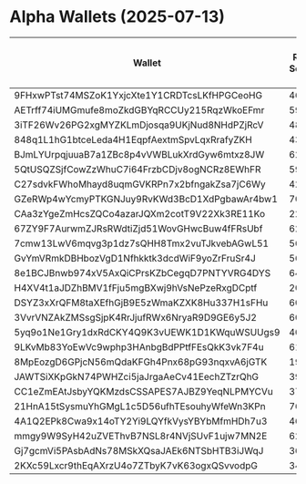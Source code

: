 # Alpha Wallets (2025-07-13)

| Wallet | Risk Score | Backtesting ROI (SOL) | Portfolio Value (USD) | SOL Balance | Farming Attempts / Total Tokens | Farming Ratio (%) | Median/Avg Risk of Last 10 Tokens | Median/Avg MC of Last 10 Tokens | Winrate (%) | ROI (%) | ROI (1D) (%) | Win Rate 1D (%) | Tokens (1D) | ROI (7D) (%) | Win Rate 7D (%) | Tokens (7D) | ROI (30D) (%) | Win Rate 30D (%) | Tokens (30D) | Realized Gains (USD) | Unrealized Gains (USD) | Median/Avg Holding Time (min) | Buy Size | Median/Avg Profit % Per Trade | Median/Avg Loss % Per Trade |
|----------|----------|----------|----------|----------|----------|----------|----------|----------|----------|----------|----------|----------|----------|----------|----------|----------|----------|----------|----------|----------|----------|----------|----------|----------|----------|
| 9FHxwPTst74MSZoK1YxjcXte1Y1CRDTcsLKfHPGCeoHG | 46.75 | 1177.97% | $40185.78 | 68.3639 | 0 / 18 | 0.00% | 4.50/3.90 | $1.70M/$6.94M | 72.22% | 46.03% | 0.00% | 0.00% | 0 | 26.33% | 100.00% | 1 | 105.62% | 100.00% | 4 | $22851.23 | $5083.14 | 4446.02/15883.95 | $1066.32 | 169.04%/12455.06% | -48.76%/-45.10% |
| AETrff74iUMGmufe8moZkdGBYqRCCUy215RqzWkoEFmr | 59.33 | 652.95% | $1602.21 | 7.7348 | 3 / 94 | 3.19% | 9.00/8.90 | $17.13K/$37.33K | 50.00% | 6.28% | 139.86% | 75.00% | 1 | 239.06% | 48.78% | 30 | 1406.34% | 47.62% | 79 | $1573.79 | $-16.56 | 285.53/3235.40 | $82.12 | 13.01%/31.78% | -60.83%/-58.03% |
| 3iTF26Wv26PG2xgMYZKLmDjosqa9UKjNud8NHdPZjRcV | 48.14 | 65.55% | $20864.36 | 112.4448 | 0 / 48 | 0.00% | 6.50/5.30 | $320.93K/$1.49M | 45.83% | 20.70% | 24.22% | 71.43% | 3 | 916.50% | 55.56% | 22 | 100.00% | 45.83% | 48 | $5855.93 | $170.69 | 720.34/1847.08 | $180.23 | -/- | -/- |
| 848q1L1hG1btceLeda4H1EqpfAextmSpvLqxRrafyZKH | 43.75 | 33.52% | $3015.37 | 18.3104 | 1 / 21 | 4.76% | 0.00/0.80 | $85.83M/$275.74M | 71.43% | 20.71% | 0.00% | 0.00% | 0 | 37.99% | 88.89% | 2 | 33.93% | 90.00% | 4 | $6099.63 | $107.12 | 87442.81/89831.39 | $1333.49 | 15.80%/269.12% | -30.65%/-40.67% |
| BJmLYUrpqjuuaB7a1ZBc8p4vVWBLukXrdGyw6mtxz8JW | 62.39 | 10.37% | $25090.53 | 52.9532 | 0 / 60 | 0.00% | 9.00/7.40 | $115.29K/$1.19M | 45.00% | 11.71% | 0.00% | 0.00% | 0 | 1.96% | 55.56% | 14 | 1544.22% | 45.00% | 58 | $10647.59 | $2891.56 | 131.31/1496.62 | $511.73 | 0.34%/0.34% | -44.19%/-44.19% |
| 5QtUSQZSjfCowZzWhuC7i64FrzbCDjv8ogNCRz8EWhFR | 59.73 | 9.72% | $5897.86 | 24.1052 | 18 / 219 | 8.22% | 6.50/6.30 | $48.27K/$480.85K | 52.51% | 15.62% | 1.67% | 100.00% | 1 | 6.50% | 69.23% | 7 | 41.02% | 68.29% | 21 | $8341.99 | $493.83 | 1187.49/42856.33 | $125.80 | 14.11%/62.29% | -15.66%/-26.48% |
| C27sdvkFWhoMhayd8uqmGVKRPn7x2bfngakZsa7jC6Wy | 42.00 | 8.70% | $66468.04 | 392.8675 | 0 / 12 | 0.00% | 0.00/1.11 | $127.22M/$1.18B | 50.00% | 57.18% | 0.00% | 0.00% | 0 | 0.29% | 100.00% | 0 | 73.75% | 50.00% | 4 | $213122.97 | $21534.75 | 11955.33/54478.29 | $3852.87 | 35.03%/45.59% | -60.41%/-56.53% |
| GZeRWp4wYcmyPTKGNJuy9RvKWd3BcD1XdPgbawAr4bw1 | 70.87 | 6.02% | $2134.23 | 12.6908 | 0 / 20 | 0.00% | 10.00/9.80 | $1.14/$84.91M | 60.00% | 16.76% | 2.73% | 100.00% | 0 | 52.93% | 100.00% | 6 | 57.19% | 85.71% | 9 | $7258.59 | $-17.45 | 460.51/722.92 | $660.02 | 23.21%/38.83% | -9.39%/-16.95% |
| CAa3zYgeZmHcsZQCo4azarJQXm2cotT9V22Xk3RE11Ko | 22.67 | 5.53% | $62622.32 | 200.8459 | 0 / 24 | 0.00% | 0.00/0.90 | $2.65M/$199.91M | 50.00% | 7.24% | 3.70% | 60.00% | 0 | 243.77% | 66.67% | 2 | 243.76% | 80.00% | 2 | $17259.47 | $1528.67 | 52524.09/61375.40 | $2053.02 | 45.96%/5531.05% | -69.95%/-61.53% |
| 67ZY9F7AurwmZJRsRWdtiZjd51WovGHwcBuw4fFRsUbf | 62.00 | 4.67% | $7951.99 | 16.8242 | 6 / 110 | 5.45% | 1.00/2.00 | $7.65K/$50.15K | 51.82% | 87.56% | 0.00% | 0.00% | 0 | 0.56% | 100.00% | 0 | 45.89% | 100.00% | 2 | $6405.95 | $324.84 | 5284.09/26956.05 | $30.84 | 49.22%/1565.91% | -12.52%/-20.89% |
| 7cmw13LwV6mqvg3p1dz7sQHH8Tmx2vuTJkvebAGwL51 | 56.24 | 2.05% | $7677.80 | 10.3502 | 0 / 33 | 0.00% | 3.50/3.60 | $323.64K/$1.37M | 51.52% | 7.65% | 3.29% | 100.00% | 0 | 14.73% | 66.67% | 4 | 567.27% | 85.71% | 7 | $3526.40 | $1421.36 | 1617.35/4012.19 | $302.10 | 9.43%/16.22% | -40.49%/-51.63% |
| GvYmVRmkDBHbozVgD1Nfhkktk3dcdWiF9yoZrFruSr4J | 56.91 | 1.83% | $8587.86 | 5.7799 | 0 / 24 | 0.00% | 2.00/3.40 | $389.70K/$1.72M | 50.00% | 29.87% | 0.76% | 100.00% | 0 | 7.82% | 62.50% | 4 | 469.64% | 54.55% | 19 | $5300.15 | $448.14 | 2089.64/17613.63 | $396.74 | 71.45%/168.23% | -33.45%/-33.45% |
| 8e1BCJBnwb974xV5AxQiCPrsKZbCegqD7PNTYVRG4DYS | 64.49 | 1.81% | $989.09 | 6.0730 | 0 / 34 | 0.00% | 5.50/5.70 | $4.11K/$5.41K | 50.00% | 40.72% | 3.38% | 100.00% | 1 | 54.90% | 53.85% | 13 | 19404.54% | 51.72% | 29 | $1033.48 | $0.00 | 30.99/51.74 | $66.92 | 93.37%/93.37% | -62.72%/-61.89% |
| H4XV4t1aJDZhBMV1fFju5mgBXwj9hVsNePzeRxgDCptf | 20.70 | 1.61% | $2295.56 | 14.0982 | 0 / 50 | 0.00% | 0.00/1.60 | $3.15M/$20.29M | 78.00% | 20.84% | 5.43% | 75.00% | 0 | 151.90% | 80.00% | 19 | 100.00% | 78.00% | 50 | $4266.77 | $72.29 | 318.37/1610.78 | $218.73 | -/- | -/- |
| DSYZ3xXrQFM8taXEfhGjB9E5zWmaKZXK8Hu337H1sFHu | 60.79 | 1.10% | $1211.62 | 7.4422 | 0 / 12 | 0.00% | 8.00/5.40 | $253.93K/$1.85M | 50.00% | 14.14% | 24.64% | 100.00% | 1 | 100.00% | 50.00% | 12 | 100.00% | 50.00% | 12 | $1977.50 | $-16.87 | 198.54/553.42 | $645.27 | -/- | -/- |
| 3VvrVNZAkZMSsgSjpK4RrJjufRWx6NryaR9D9GE6y5J2 | 60.17 | 0.72% | $8049.40 | 43.4747 | 9 / 95 | 9.47% | 4.50/5.70 | $5.07K/$15.83K | 50.53% | 14.24% | 18.30% | 56.25% | 15 | 54.72% | 50.00% | 52 | 100.00% | 50.53% | 95 | $7883.61 | $400.28 | 11.97/261.16 | $431.17 | -/- | -/- |
| 5yq9o1Ne1Gry1dxRdCKY4Q9K3vUEWK1D1KWquWSUUgs9 | 40.50 | 0.68% | $14643.02 | 8.2546 | 0 / 70 | 0.00% | 5.00/4.40 | $2.40M/$234.13M | 47.14% | 8.06% | 15.16% | 62.50% | 1 | 17.85% | 40.00% | 12 | 1293.33% | 65.00% | 21 | $6675.93 | $186.71 | 6550.96/16355.05 | $369.91 | 28.08%/49.02% | -11.99%/-19.42% |
| 9LKvMb83YoEwVc9wphp3HAnbgBdPPtfFEsQkK3vk7F4u | 61.49 | 0.21% | $1094.20 | 6.7207 | 0 / 30 | 0.00% | 5.50/5.70 | $4.11K/$5.41K | 50.00% | 47.22% | 3.91% | 100.00% | 1 | 95.72% | 58.33% | 12 | 678.52% | 44.44% | 27 | $1039.74 | $0.00 | 29.48/55.82 | $66.79 | 61.23%/63.52% | -/- |
| 8MpEozgD6GPjcN56mQdaKFGh4Pnx68pG93nqxvA6jGTK | 19.95 | 0.14% | $12209.76 | 22.8351 | 0 / 12 | 0.00% | 0.00/2.67 | $2.53M/$57.00M | 75.00% | 18.73% | 14.67% | 50.00% | 2 | 85346.97% | 72.73% | 11 | 85346.97% | 72.73% | 11 | $2725.28 | $1095.78 | 1234.54/2151.01 | $675.58 | 2.54%/2.54% | -/- |
| JAWTSiXKpGkN74PWHZci5jaJrgaAeCv41EechZTzrQhG | 39.13 | 0.13% | $1677.76 | 5.3903 | 1 / 53 | 1.89% | 0.00/1.30 | $3.22M/$35.37M | 50.94% | 15.45% | 3.43% | 85.71% | 0 | 22.30% | 65.38% | 8 | 215.44% | 46.34% | 31 | $3374.74 | $70.55 | 16268.38/17088.47 | $51.41 | 27.90%/47.27% | -8.40%/-10.56% |
| CC1eZmEAtJsbyYQKMzdsCSSAPES7AJBZ9YeqNLPMYCVu | 37.76 | 0.01% | $1578.09 | 9.6929 | 0 / 18 | 0.00% | 0.00/0.00 | $15.91M/$46.68M | 83.33% | 10.33% | 1.44% | 100.00% | 0 | 23.43% | 83.33% | 3 | 38.69% | 63.64% | 5 | $4164.76 | $1056.00 | 6539.86/15042.47 | $615.21 | 3.40%/24.30% | -19.97%/-19.97% |
| 21HnA15tSysmuYhGMgL1c5D56ufhTEsouhyWfeWn3KPn | 76.05 | 0.00% | $9286.98 | 52.0054 | 1 / 12 | 8.33% | 4.00/4.20 | $195.89K/$3.57M | 75.00% | 217.34% | 0.20% | 100.00% | 1 | 0.73% | 100.00% | 2 | 129.94% | 100.00% | 4 | $11918.18 | $-66.98 | 45.34/2475.46 | $275.40 | 219.12%/510.52% | -8.19%/-25.72% |
| 4A1Q2EPk8Cwa9x14oTY2Yi9LQYfkVysYBYbMfmHDh7u3 | 46.59 | 0.00% | $2410.16 | 13.1316 | 0 / 12 | 0.00% | 2.00/3.10 | $4.12M/$6.30M | 75.00% | 190.78% | 2.44% | 100.00% | 1 | 49.18% | 100.00% | 4 | 15055.04% | 75.00% | 7 | $4845.23 | $113.89 | 6416.12/10486.15 | $139.06 | 57.67%/41.33% | -/- |
| mmgy9W9SyH42uZVEThvB7NSL8r4NVjSUvF1ujw7MN2E | 62.50 | 0.00% | $16287.12 | 100.0459 | 0 / 26 | 0.00% | 4.00/4.20 | $316.14K/$225.98M | 76.92% | 86.67% | 0.00% | 0.00% | 0 | 0.12% | 100.00% | 1 | 0.11% | 66.67% | 2 | $4965.01 | $-92.62 | 64.49/3635.22 | $135.89 | 90.02%/446.54% | -21.46%/-33.88% |
| Gj7gcmVi5PAsbAdNs78MSkXQsaJAEk6NTSbHTB3iJWqJ | 36.71 | 0.00% | $5985.82 | 36.7591 | 1 / 13 | 7.69% | 0.00/0.60 | $7.89M/$25.89M | 61.54% | 85.96% | 109.21% | 100.00% | 2 | 832.22% | 100.00% | 4 | 832.22% | 100.00% | 4 | $12522.06 | $-16.17 | 646.84/1155.19 | $910.63 | 33.47%/41.81% | -58.68%/-49.99% |
| 2KXc59Lxcr9thEqAXrzU4o7ZTbyK7vK63ogxQSvvodpG | 34.06 | 0.00% | $1158.99 | 7.1179 | 0 / 29 | 0.00% | 0.00/1.80 | $6.44M/$91.33M | 72.41% | 24.70% | 21.61% | 64.71% | 11 | 41.21% | 71.43% | 18 | 105.87% | 76.92% | 27 | $5036.75 | $13.77 | 897.00/3864.75 | $335.41 | 27.56%/27.56% | -71.38%/-71.38% |
